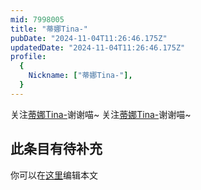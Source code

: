 ```yaml
---
mid: 7998005
title: "蒂娜Tina-"
pubDate: "2024-11-04T11:26:46.175Z"
updatedDate: "2024-11-04T11:26:46.175Z"
profile:
  {
    Nickname: ["蒂娜Tina-"],
  }
---
```


关注[蒂娜Tina-](https://space.bilibili.com/7998005)谢谢喵~ 关注[蒂娜Tina-](https://space.bilibili.com/7998005)谢谢喵~

## 此条目有待补充
你可以在[这里](https://github.com/Yuhanawa/VTuber.ICU-Content/edit/master/v/蒂娜Tina-/index.md)编辑本文
